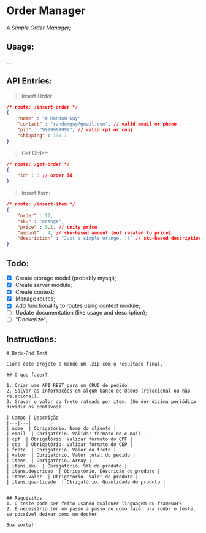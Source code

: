 
# Order Manager

*A Simple Order Manager;*

## Usage:

...

## API Entries:

> Insert Order:
```json
/* route: /insert-order */
{
	"name" : "A Random Guy",
	"contact" : "randomguy@gmail.com", // valid email or phone
	"pid" : "9999999999", // valid cpf or cnpj
	"shipping" : 130.1
}
```

> Get Order:
```json
/* route: /get-order */
{
	"id" : 3 // order id
}
```

> Insert Item:
```json
/* route: /insert-item */
{
	"order" : 17,
	"sku" : "orange",
	"price" : 0.1, // unity price
	"amount" : 4, // sku-based amount (not related to price)
	"description" : "Just a simple orange. :)" // sku-based description
}
```

## Todo:

- [x] Create storage model (probably mysql);
- [x] Create server module;
- [x] Create context;
- [x] Manage routes;
- [x] Add functionality to routes using context module;
- [ ] Update documentation (like usage and description);
- [ ] "Dockerize";

## Instructions:

```
# Back-End Test

Clone este projeto e mande um .zip com o resultado final.

## O que fazer?

1. Criar uma API REST para um CRUD de pedido
2. Salvar as informações em algum banco de dados (relacional ou não-relacional).
3. Gravar o valor do frete rateado por item. (Se der dízima periódica dividir os centavos)

| Campo | Descrição
|---|---|
| nome  | Obrigatório. Nome do cliente |
| email  | Obrigatório. Validar formato do e-mail |
| cpf  | Obrigatório. Validar formato do CPF |
| cep  | Obrigatório. Validar formato do CEP |
| frete  | Obrigatório. Valor do frete |
| valor  | Obrigatório. Valor total do pedido |
| itens  | Obrigatório. Array |
| itens.sku  | Obrigatório. SKU do produto |
| itens.descricao  | Obrigatório. Descrição do produto |
| itens.valor  | Obrigatório. Valor do produto |
| itens.quantidade  | Obrigatório. Quantidade do produto |


## Requisitos
1. O teste pode ser feito usando qualquer linguagem ou framework
2. É necessário ter um passo a passo de como fazer pra rodar o teste, se possível deixar como um docker

Boa sorte!
```
